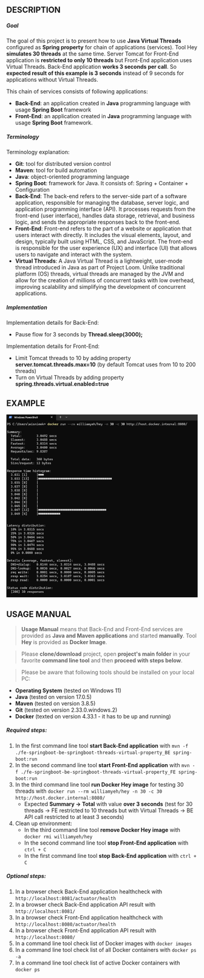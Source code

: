 DESCRIPTION
-----------

##### Goal
The goal of this project is to present how to use **Java Virtual Threads** configured as **Spring property** for chain of applications (services). Tool Hey **simulates 30 threads** at the same time. Server Tomcat for Front-End application is **restricted to only 10 threads** but Front-End application uses Virtual Threads. Back-End application **works 3 seconds per call**. So **expected result of this example is 3 seconds** instead of 9 seconds for applications without Virtual Threads.

This chain of services consists of following applications:
* **Back-End**: an application created in **Java** programming language with usage **Spring Boot** framework
* **Front-End**: an application created in **Java** programming language with usage **Spring Boot** framework.

##### Terminology
Terminology explanation:
* **Git**: tool for distributed version control
* **Maven**: tool for build automation
* **Java**: object-oriented programming language
* **Spring Boot**: framework for Java. It consists of: Spring + Container + Configuration
* **Back-End**: The back-end refers to the server-side part of a software application, responsible for managing the database, server logic, and application programming interface (API). It processes requests from the front-end (user interface), handles data storage, retrieval, and business logic, and sends the appropriate responses back to the front-end.
* **Front-End**: Front-end refers to the part of a website or application that users interact with directly. It includes the visual elements, layout, and design, typically built using HTML, CSS, and JavaScript. The front-end is responsible for the user experience (UX) and interface (UI) that allows users to navigate and interact with the system.
* **Virtual Threads**: A Java Virtual Thread is a lightweight, user-mode thread introduced in Java as part of Project Loom. Unlike traditional platform (OS) threads, virtual threads are managed by the JVM and allow for the creation of millions of concurrent tasks with low overhead, improving scalability and simplifying the development of concurrent applications.

##### Implementation
Implementation details for Back-End:
* Pause flow for 3 seconds by **Thread.sleep(3000);**

Implementation details for Front-End:
* Limit Tomcat threads to 10 by adding property **server.tomcat.threads.max=10** (by default Tomcat uses from 10 to 200 threads)
* Turn on Virtual Threads by adding property **spring.threads.virtual.enabled=true**


EXAMPLE
-------

![My Image](readme-images/image-01.png)


USAGE MANUAL
------------

> **Usage Manual** means that Back-End and Front-End services are provided as **Java and Maven applications** and started **manually**. Tool **Hey** is provided as **Docker Image**.

> Please **clone/download** project, open **project's main folder** in your favorite **command line tool** and then **proceed with steps below**. 

> Please be aware that following tools should be installed on your local PC:  
* **Operating System** (tested on Windows 11)
* **Java** (tested on version 17.0.5)
* **Maven** (tested on version 3.8.5)
* **Git** (tested on version 2.33.0.windows.2)
* **Docker** (texted on version 4.33.1 - it has to be up and running)

##### Required steps:
1. In the first command line tool **start Back-End application** with `mvn -f ./fe-springboot-be-springboot-threads-virtual-property_BE spring-boot:run`
1. In the second command line tool **start Front-End application** with `mvn -f ./fe-springboot-be-springboot-threads-virtual-property_FE spring-boot:run`
1. In the third command line tool **run Docker Hey image** for testing 30 threads with `docker run --rm williamyeh/hey -n 30 -c 30 http://host.docker.internal:8080/`
   * Expected **Summary -> Total** with value **over 3 seconds** (test for 30 threads -> FE restricted to 10 threads but with Virtual Threads -> BE API call restricted to at least 3 seconds)
1. Clean up environment:
     * In the third command line tool **remove Docker Hey image** with `docker rmi williamyeh/hey`
     * In the second command line tool **stop Front-End application** with `ctrl + C`
     * In the first command line tool **stop Back-End application** with `ctrl + C`
     

##### Optional steps:
1. In a browser check Back-End application healthcheck with `http://localhost:8081/actuator/health`
1. In a browser check Back-End application API result with `http://localhost:8081/`
1. In a browser check Front-End application healthcheck with `http://localhost:8080/actuator/health`
1. In a browser check Front-End application API result with `http://localhost:8080/`
1. In a command line tool check list of Docker images with `docker images`
1. In a command line tool check list of all Docker containers with `docker ps -a`
1. In a command line tool check list of active Docker containers with `docker ps`